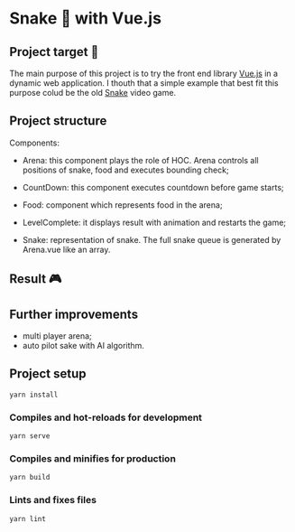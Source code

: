 # Snake :snake: with Vue.js 

## Project target :dart:
The main purpose of this project is to try the front end library [Vue.js](https://vuejs.org/v2/guide/) in a dynamic web application.
I thouth that a simple example that best fit this purpose colud be the old [Snake](https://en.wikipedia.org/wiki/Snake_(video_game_genre)) video game.

## Project structure
Components:
- Arena: this component plays the role of HOC. Arena controls all positions of snake, food and executes bounding check;

- CountDown: this component executes countdown before game starts;

- Food: component which represents food in the arena;

- LevelComplete: it displays result with animation and restarts the game; 

- Snake: representation of snake. The full snake queue is generated by Arena.vue like an array.  

## Result :video_game: 

## Further improvements
- multi player arena;
- auto pilot sake with AI algorithm.


## Project setup
```
yarn install
```

### Compiles and hot-reloads for development
```
yarn serve
```

### Compiles and minifies for production
```
yarn build
```

### Lints and fixes files
```
yarn lint
```